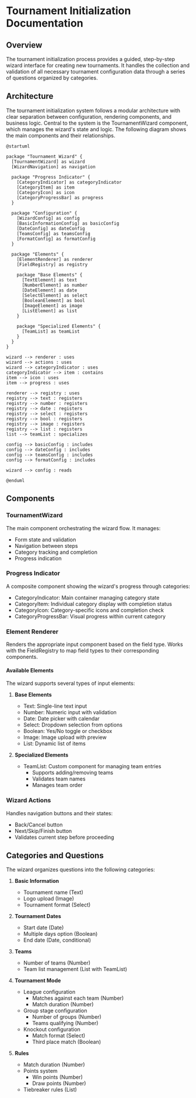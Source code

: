 # Tournament Initialization Documentation

## Overview

The tournament initialization process provides a guided, step-by-step wizard interface for creating new tournaments. It handles the collection and validation of all necessary tournament configuration data through a series of questions organized by categories.

## Architecture

The tournament initialization system follows a modular architecture with clear separation between configuration, rendering components, and business logic.
Central to the system is the TournamentWizard component, which manages the wizard's state and logic. The following diagram shows the main components and their relationships.

```plantuml
@startuml

package "Tournament Wizard" {
  [TournamentWizard] as wizard
  [WizardNavigation] as navigation
  
  package "Progress Indicator" {
    [CategoryIndicator] as categoryIndicator
    [CategoryItem] as item
    [CategoryIcon] as icon
    [CategoryProgressBar] as progress
  }

  package "Configuration" {
    [WizardConfig] as config
    [BasicInformationConfig] as basicConfig
    [DateConfig] as dateConfig
    [TeamsConfig] as teamsConfig
    [FormatConfig] as formatConfig
  }

  package "Elements" {
    [ElementRenderer] as renderer
    [FieldRegistry] as registry
    
    package "Base Elements" {
      [TextElement] as text
      [NumberElement] as number
      [DateElement] as date
      [SelectElement] as select
      [BooleanElement] as bool
      [ImageElement] as image
      [ListElement] as list
    }
    
    package "Specialized Elements" {
      [TeamList] as teamList
    }
  }
}

wizard --> renderer : uses
wizard --> actions : uses
wizard --> categoryIndicator : uses
categoryIndicator --> item : contains
item --> icon : uses
item --> progress : uses

renderer --> registry : uses
registry --> text : registers
registry --> number : registers
registry --> date : registers
registry --> select : registers
registry --> bool : registers
registry --> image : registers
registry --> list : registers
list --> teamList : specializes

config --> basicConfig : includes
config --> dateConfig : includes
config --> teamsConfig : includes
config --> formatConfig : includes

wizard --> config : reads

@enduml
```

## Components

### TournamentWizard
The main component orchestrating the wizard flow. It manages:
- Form state and validation
- Navigation between steps
- Category tracking and completion
- Progress indication

### Progress Indicator
A composite component showing the wizard's progress through categories:
- CategoryIndicator: Main container managing category state
- CategoryItem: Individual category display with completion status
- CategoryIcon: Category-specific icons and completion check
- CategoryProgressBar: Visual progress within current category

### Element Renderer
Renders the appropriate input component based on the field type. Works with the FieldRegistry to map field types to their corresponding components.

#### Available Elements
The wizard supports several types of input elements:

1. **Base Elements**
   - Text: Single-line text input
   - Number: Numeric input with validation
   - Date: Date picker with calendar
   - Select: Dropdown selection from options
   - Boolean: Yes/No toggle or checkbox
   - Image: Image upload with preview
   - List: Dynamic list of items

2. **Specialized Elements**
   - TeamList: Custom component for managing team entries
     - Supports adding/removing teams
     - Validates team names
     - Manages team order

### Wizard Actions
Handles navigation buttons and their states:
- Back/Cancel button
- Next/Skip/Finish button
- Validates current step before proceeding

## Categories and Questions

The wizard organizes questions into the following categories:

1. **Basic Information**
   - Tournament name (Text)
   - Logo upload (Image)
   - Tournament format (Select)

2. **Tournament Dates**
   - Start date (Date)
   - Multiple days option (Boolean)
   - End date (Date, conditional)

3. **Teams**
   - Number of teams (Number)
   - Team list management (List with TeamList)

4. **Tournament Mode**
   - League configuration
     - Matches against each team (Number)
     - Match duration (Number)
   - Group stage configuration
     - Number of groups (Number)
     - Teams qualifying (Number)
   - Knockout configuration
     - Match format (Select)
     - Third place match (Boolean)

5. **Rules**
   - Match duration (Number)
   - Points system
     - Win points (Number)
     - Draw points (Number)
   - Tiebreaker rules (List)